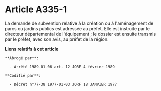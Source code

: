 # Article A335-1

La demande de subvention relative à la création ou à l'aménagement de parcs ou jardins publics est adressée au préfet. Elle
est instruite par le directeur départemental de l'équipement ; le dossier est ensuite transmis par le préfet, avec son avis,
au préfet de la région.

**Liens relatifs à cet article**

	**Abrogé par**:

	  - Arrêté 1989-01-06 art. 12 JORF 4 février 1989

	**Codifié par**:

	  - Décret n°77-38 1977-01-03 JORF 18 JANVIER 1977
